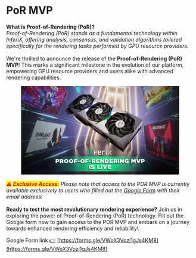 # PoR MVP

**What is Proof-of-Rendering (PoR)?**\
_Proof-of-Rendering (PoR) stands as a fundamental technology within InferiX, offering analysis, consensus, and validation algorithms tailored specifically for the rendering tasks performed by GPU resource providers._\
\
We're thrilled to announce the release of the **Proof-of-Rendering (PoR) MVP**! This marks a significant milestone in the evolution of our platform, empowering GPU resource providers and users alike with advanced rendering capabilities.

<figure><img src="../.gitbook/assets/proof of rendering.png" alt=""><figcaption></figcaption></figure>

_<mark style="color:red;background-color:yellow;">⚠</mark> <mark style="color:red;background-color:yellow;"></mark><mark style="color:red;background-color:yellow;">**Exclusive Access:**</mark>_ _Please note that access to the POR MVP is currently available exclusively to users who filled out the_ [_Google Form_](https://forms.gle/VWoX3Vozj1gJs4KM8) _with their email address!_\
\
**Ready to test the most revolutionary rendering experience?** Join us in exploring the power of Proof-of-Rendering (PoR) technology. Fill out the Google form now to gain access to the POR MVP and embark on a journey towards enhanced rendering efficiency and reliability\


Google Form link [👉](https://emojipedia.org/backhand-index-pointing-right) [https://forms.gle/VWoX3Vozj1gJs4KM8](https://forms.gle/VWoX3Vozj1gJs4KM8)
